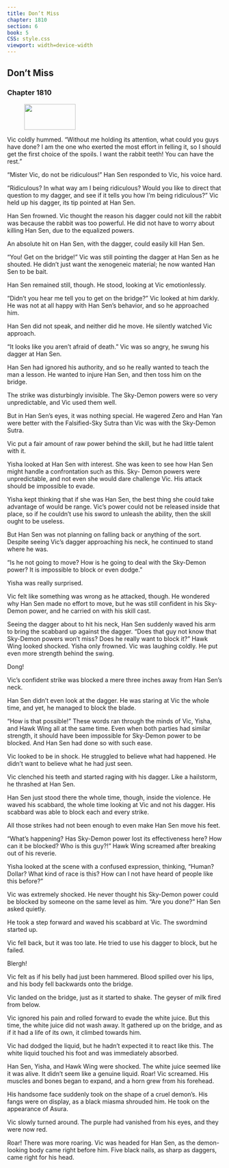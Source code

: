 ```yaml
---
title: Don’t Miss
chapter: 1810
section: 6
book: 5
CSS: style.css
viewport: width=device-width
---
```


## Don’t Miss

### Chapter 1810

<figure>
	<img src="../Images/gem.gif" alt="" id="gem" width="120" height="60" />
</figure>

Vic coldly hummed. “Without me holding its attention, what could you guys have done? I am the one who exerted the most effort in felling it, so I should get the first choice of the spoils. I want the rabbit teeth! You can have the rest.”

“Mister Vic, do not be ridiculous!” Han Sen responded to Vic, his voice hard.

“Ridiculous? In what way am I being ridiculous? Would you like to direct that question to my dagger, and see if it tells you how I’m being ridiculous?” Vic held up his dagger, its tip pointed at Han Sen.

Han Sen frowned. Vic thought the reason his dagger could not kill the rabbit was because the rabbit was too powerful. He did not have to worry about killing Han Sen, due to the equalized powers.

An absolute hit on Han Sen, with the dagger, could easily kill Han Sen.

“You! Get on the bridge!” Vic was still pointing the dagger at Han Sen as he shouted. He didn’t just want the xenogeneic material; he now wanted Han Sen to be bait.

Han Sen remained still, though. He stood, looking at Vic emotionlessly.

“Didn’t you hear me tell you to get on the bridge?” Vic looked at him darkly. He was not at all happy with Han Sen’s behavior, and so he approached him.

Han Sen did not speak, and neither did he move. He silently watched Vic approach.

“It looks like you aren’t afraid of death.” Vic was so angry, he swung his dagger at Han Sen.

Han Sen had ignored his authority, and so he really wanted to teach the man a lesson. He wanted to injure Han Sen, and then toss him on the bridge.

The strike was disturbingly invisible. The Sky-Demon powers were so very unpredictable, and Vic used them well.

But in Han Sen’s eyes, it was nothing special. He wagered Zero and Han Yan were better with the Falsified-Sky Sutra than Vic was with the Sky-Demon Sutra.

Vic put a fair amount of raw power behind the skill, but he had little talent with it.

Yisha looked at Han Sen with interest. She was keen to see how Han Sen might handle a confrontation such as this. Sky- Demon powers were unpredictable, and not even she would dare challenge Vic. His attack should be impossible to evade.

Yisha kept thinking that if she was Han Sen, the best thing she could take advantage of would be range. Vic’s power could not be released inside that place, so if he couldn’t use his sword to unleash the ability, then the skill ought to be useless.

But Han Sen was not planning on falling back or anything of the sort. Despite seeing Vic’s dagger approaching his neck, he continued to stand where he was.

“Is he not going to move? How is he going to deal with the Sky-Demon power? It is impossible to block or even dodge.”

Yisha was really surprised.

Vic felt like something was wrong as he attacked, though. He wondered why Han Sen made no effort to move, but he was still confident in his Sky-Demon power, and he carried on with his skill cast.

Seeing the dagger about to hit his neck, Han Sen suddenly waved his arm to bring the scabbard up against the dagger. “Does that guy not know that Sky-Demon powers won’t miss? Does he really want to block it?” Hawk Wing looked shocked. Yisha only frowned. Vic was laughing coldly. He put even more strength behind the swing.

Dong!

Vic’s confident strike was blocked a mere three inches away from Han Sen’s neck.

Han Sen didn’t even look at the dagger. He was staring at Vic the whole time, and yet, he managed to block the blade.

“How is that possible!” These words ran through the minds of Vic, Yisha, and Hawk Wing all at the same time. Even when both parties had similar strength, it should have been impossible for Sky-Demon power to be blocked. And Han Sen had done so with such ease.

Vic looked to be in shock. He struggled to believe what had happened. He didn’t want to believe what he had just seen.

Vic clenched his teeth and started raging with his dagger. Like a hailstorm, he thrashed at Han Sen.

Han Sen just stood there the whole time, though, inside the violence. He waved his scabbard, the whole time looking at Vic and not his dagger. His scabbard was able to block each and every strike.

All those strikes had not been enough to even make Han Sen move his feet.

“What’s happening? Has Sky-Demon power lost its effectiveness here? How can it be blocked? Who is this guy?!” Hawk Wing screamed after breaking out of his reverie.

Yisha looked at the scene with a confused expression, thinking, “Human? Dollar? What kind of race is this? How can I not have heard of people like this before?”

Vic was extremely shocked. He never thought his Sky-Demon power could be blocked by someone on the same level as him. “Are you done?” Han Sen asked quietly.

He took a step forward and waved his scabbard at Vic. The swordmind started up.

Vic fell back, but it was too late. He tried to use his dagger to block, but he failed.

Blergh!

Vic felt as if his belly had just been hammered. Blood spilled over his lips, and his body fell backwards onto the bridge.

Vic landed on the bridge, just as it started to shake. The geyser of milk fired from below.

Vic ignored his pain and rolled forward to evade the white juice. But this time, the white juice did not wash away. It gathered up on the bridge, and as if it had a life of its own, it climbed towards him.

Vic had dodged the liquid, but he hadn’t expected it to react like this. The white liquid touched his foot and was immediately absorbed.

Han Sen, Yisha, and Hawk Wing were shocked. The white juice seemed like it was alive. It didn’t seem like a genuine liquid. Roar! Vic screamed. His muscles and bones began to expand, and a horn grew from his forehead.

His handsome face suddenly took on the shape of a cruel demon’s. His fangs were on display, as a black miasma shrouded him. He took on the appearance of Asura.

Vic slowly turned around. The purple had vanished from his eyes, and they were now red.

Roar! There was more roaring. Vic was headed for Han Sen, as the demon-looking body came right before him. Five black nails, as sharp as daggers, came right for his head.